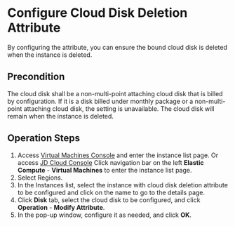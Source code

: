 # Configure Cloud Disk Deletion Attribute

By configuring the attribute, you can ensure the bound cloud disk is deleted when the instance is deleted.

## Precondition

The cloud disk shall be a non-multi-point attaching cloud disk that is billed by configuration. If it is a disk billed under monthly package or a non-multi-point attaching cloud disk, the setting is unavailable. The cloud disk will remain when the instance is deleted.

## Operation Steps

1. Access [Virtual Machines Console](https://cns-console.jdcloud.com/host/compute/list) and enter the instance list page. Or access [JD Cloud Console](https://console.jdcloud.com) Click navigation bar on the left **Elastic Compute** - **Virtual Machines** to enter the instance list page.
2. Select Regions.
3. In the Instances list, select the instance with cloud disk deletion attribute to be configured and click on the name to go to the details page.
4. Click **Disk** tab, select the cloud disk to be configured, and click **Operation** - **Modify Attribute**.
5. In the pop-up window, configure it as needed, and click **OK**.


